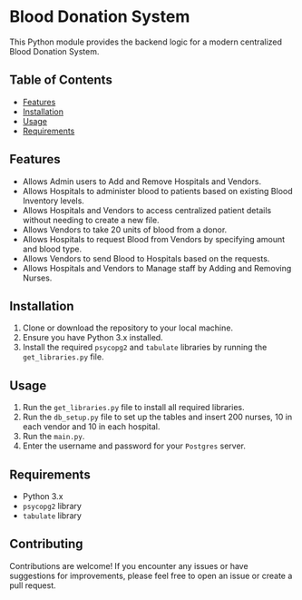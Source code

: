 # Blood Donation System

This Python module provides the backend logic for a modern centralized Blood Donation System.

## Table of Contents

- [Features](#features)
- [Installation](#installation)
- [Usage](#usage)
- [Requirements](#requirements)


## Features

- Allows Admin users to Add and Remove Hospitals and Vendors.
- Allows Hospitals to administer blood to patients based on existing Blood Inventory levels.
- Allows Hospitals and Vendors to access centralized patient details without needing to create a new file.
- Allows Vendors to take 20 units of blood from a donor.
- Allows Hospitals to request Blood from Vendors by specifying amount and blood type.
- Allows Vendors to send Blood to Hospitals based on the requests.
- Allows Hospitals and Vendors to Manage staff by Adding and Removing Nurses. 

## Installation

1. Clone or download the repository to your local machine.
2. Ensure you have Python 3.x installed.
3. Install the required `psycopg2` and `tabulate` libraries by running the `get_libraries.py` file.

## Usage

1. Run the `get_libraries.py` file to install all required libraries.
2. Run the `db_setup.py` file to set up the tables and insert 200 nurses, 10 in each vendor and 10 in each hospital.
3. Run the `main.py`.
4. Enter the username and password for your `Postgres` server. 

## Requirements

- Python 3.x
- `psycopg2` library
- `tabulate` library 

## Contributing

Contributions are welcome! If you encounter any issues or have suggestions for improvements, please feel free to open an issue or create a pull request.
